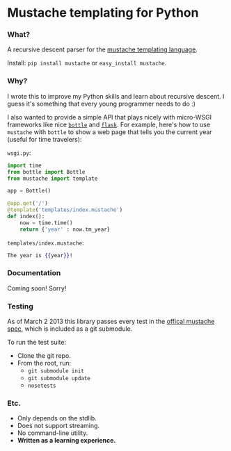 # Mustache templating for Python

### What?
A recursive descent parser for the [mustache templating
language](http://mustache.github.com/).

Install: `pip install mustache` or `easy_install mustache`.

### Why?

I wrote this to improve my Python skills and learn about recursive descent. I
guess it's something that every young programmer needs to do :)

I also wanted to provide a simple API that plays nicely with micro-WSGI
frameworks  like nice [`bottle`](bottlepy.org) and
[`flask`](http://flask.pocoo.org/). For example, here's how to use `mustache`
with `bottle` to show a web page that tells you the current year (useful for
time travelers):

`wsgi.py`:

```python
import time
from bottle import Bottle
from mustache import template

app = Bottle()

@app.get('/')
@template('templates/index.mustache')
def index():
    now = time.time()
    return {'year' : now.tm_year}
```

`templates/index.mustache`:

```mustache
The year is {{year}}!
```

### Documentation

Coming soon! Sorry!


### Testing
As of March 2 2013 this library passes every test in the
[offical mustache spec](https://github.com/mustache/spec/), which is included as
a git submodule.

To run the test suite:

* Clone the git repo.
* From the root, run:
    * `git submodule init`
    * `git submodule update`
    * `nosetests`


### Etc.
* Only depends on the stdlib.
* Does not support streaming.
* No command-line utility.
* **Written as a learning experience.**

